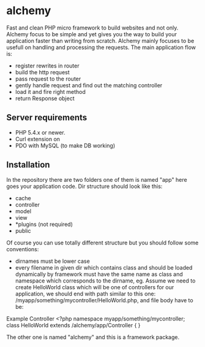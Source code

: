 alchemy
=======

Fast and clean PHP micro framework to build websites and not only. Alchemy focus to be simple and yet
gives you the way to build your application faster than writing from scratch.
Alchemy mainly focuses to be usefull on handling and processing the requests. The main application
flow is:
- register rewrites in router
- build the http request
- pass request to the router
- gently handle request and find out the matching controller
- load it and fire right method
- return Response object

Server requirements
-------------------

- PHP 5.4.x or newer.
- Curl extension on
- PDO with MySQL (to make DB working)

Installation
------------

In the repository there are two folders one of them is named "app" here goes your application code.
Dir structure should look like this:
- cache
- controller
- model
- view
- *plugins (not required)
- public

Of course you can use totally different structure but you should follow some conventions:
- dirnames must be lower case
- every filename in given dir which contains class and should be loaded dynamically by framework
must have the same name as class and namespace which corresponds to the dirname, eg. Assume we
need to create HelloWorld class which will be one of controllers for our application, we should
end with path similar to this one: /myapp/something/mycontroller/HelloWorld.php, and file body
have to be:

Example Controller
    <?php
    namespace myapp/something/mycontroller;
    class HelloWorld extends /alchemy/app/Controller
    {
    }

The other one is named "alchemy" and this is a framework package.
